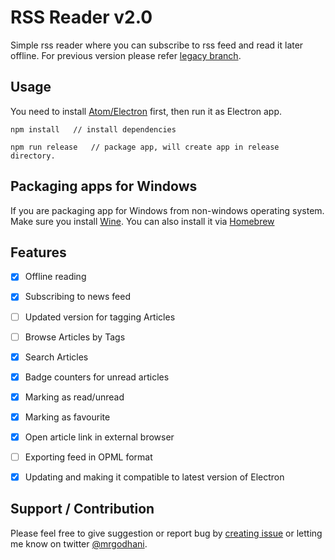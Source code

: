 RSS Reader v2.0
==============

Simple rss reader where you can subscribe to rss feed and read it later offline. For previous version please refer [legacy branch](https://github.com/mrgodhani/rss-reader/tree/legacy).

## Usage

You need to install [Atom/Electron](https://github.com/atom/electron) first, then run it as Electron app.

```
npm install   // install dependencies

npm run release   // package app, will create app in release directory.

```

## Packaging apps for Windows

If you are packaging app for Windows from non-windows operating system. Make sure you install [Wine](https://www.winehq.org/). You can also install it via [Homebrew](http://brew.sh/)

## Features

- [x] Offline reading
- [x] Subscribing to news feed
- [ ] Updated version for tagging Articles
- [ ] Browse Articles by Tags
- [x] Search Articles
- [x] Badge counters for unread articles
- [x] Marking as read/unread
- [x] Marking as favourite
- [x] Open article link in external browser
- [ ] Exporting feed in OPML format
- [x] Updating and making it compatible to latest version of Electron


## Support / Contribution

Please feel free to give suggestion or report bug by [creating issue](https://github.com/mrgodhani/rss-reader/issues) or letting me know on twitter [@mrgodhani](https://twitter.com/mrgodhani).
